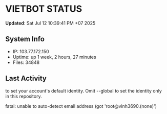# VIETBOT STATUS
**Updated**: Sat Jul 12 10:39:41 PM +07 2025

## System Info
- IP: 103.77.172.150
- Uptime: up 1 week, 2 hours, 27 minutes
- Files: 34848

## Last Activity

to set your account's default identity.
Omit --global to set the identity only in this repository.

fatal: unable to auto-detect email address (got 'root@vinh3690.(none)')
